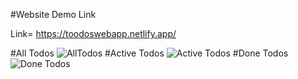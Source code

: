#Website Demo Link

Link= https://toodoswebapp.netlify.app/


#All Todos
![AllTodos](https://github.com/RaviRanjan002/todo-front/assets/127437092/7e205d99-f356-4aa8-b682-53534ed3c83a)
#Active Todos
![Active Todos](https://github.com/RaviRanjan002/todo-front/assets/127437092/9a0676ea-188a-4718-a0dd-11e54a58b32c)
#Done Todos
![Done Todos](https://github.com/RaviRanjan002/todo-front/assets/127437092/8eaaf51a-cc6d-4a42-b49b-29b5b4cab849)
